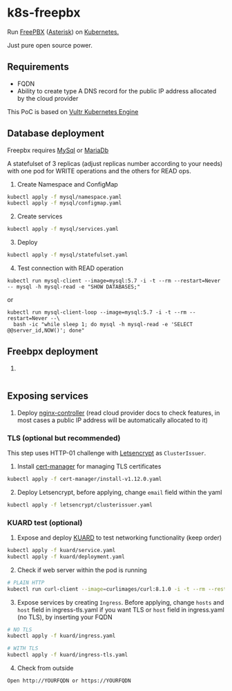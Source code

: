 # k8s-freepbx
Run <a href="https://www.freepbx.org">FreePBX</a> (<a href="https://www.asterisk.org">Asterisk</a>) on <a href="https://kubernetes.io">Kubernetes.</a>

Just pure open source power.

## Requirements
- FQDN
- Ability to create type A DNS record for the public IP address allocated by the cloud provider

This PoC is based on <a href="https://www.vultr.com/?ref=9460695">Vultr Kubernetes Engine</a>

## Database deployment
Freepbx requires <a href="https://www.mysql.com">MySql</a> or <a href="https://mariadb.org">MariaDb</a>

A statefulset of 3 replicas (adjust replicas number according to your needs) with one pod for WRITE operations and the others for READ ops.
1. Create Namespace and ConfigMap
```bash
kubectl apply -f mysql/namespace.yaml
kubectl apply -f mysql/configmap.yaml
```

2. Create services
```bash
kubectl apply -f mysql/services.yaml
```

3. Deploy
```bash
kubectl apply -f mysql/statefulset.yaml
```

4. Test connection with READ operation
```
kubectl run mysql-client --image=mysql:5.7 -i -t --rm --restart=Never -- mysql -h mysql-read -e "SHOW DATABASES;"
```

or
```
kubectl run mysql-client-loop --image=mysql:5.7 -i -t --rm --restart=Never --\
  bash -ic "while sleep 1; do mysql -h mysql-read -e 'SELECT @@server_id,NOW()'; done"
```


## Freebpx deployment
1.
```

```

## Exposing services
1. Deploy <a href="https://github.com/kubernetes/ingress-nginx">nginx-controller</a> (read cloud provider docs to check features, in most cases a public IP address will be automatically allocated to it)

### TLS (optional but recommended)
This step uses HTTP-01 challenge with <a href="https://letsencrypt.org">Letsencrypt</a> as `ClusterIssuer`.

1. Install <a href="https://github.com/cert-manager/cert-manager">cert-manager</a> for managing TLS certificates
```bash
kubectl apply -f cert-manager/install-v1.12.0.yaml
```

2. Deploy Letsencrypt, before applying, change `email` field within the yaml
```bash
kubectl apply -f letsencrypt/clusterissuer.yaml
```

### KUARD test (optional)
1. Expose and deploy <a href="https://github.com/kubernetes-up-and-running/kuard">KUARD</a> to test networking functionality (keep order)
```bash
kubectl apply -f kuard/service.yaml
kubectl apply -f kuard/deployment.yaml
```

2. Check if web server within the pod is running
```bash
# PLAIN HTTP
kubectl run curl-client --image=curlimages/curl:8.1.0 -i -t --rm --restart=Never -- http://<PODIP>:8080
```

3. Expose services by creating `Ingress`. Before applying, change `hosts` and `host` field in ingress-tls.yaml if you want TLS or `host` field in ingress.yaml (no TLS), by inserting your FQDN
```bash
# NO TLS
kubectl apply -f kuard/ingress.yaml

# WITH TLS
kubectl apply -f kuard/ingress-tls.yaml
```

4. Check from outside
```bash
Open http://YOURFQDN or https://YOURFQDN
```